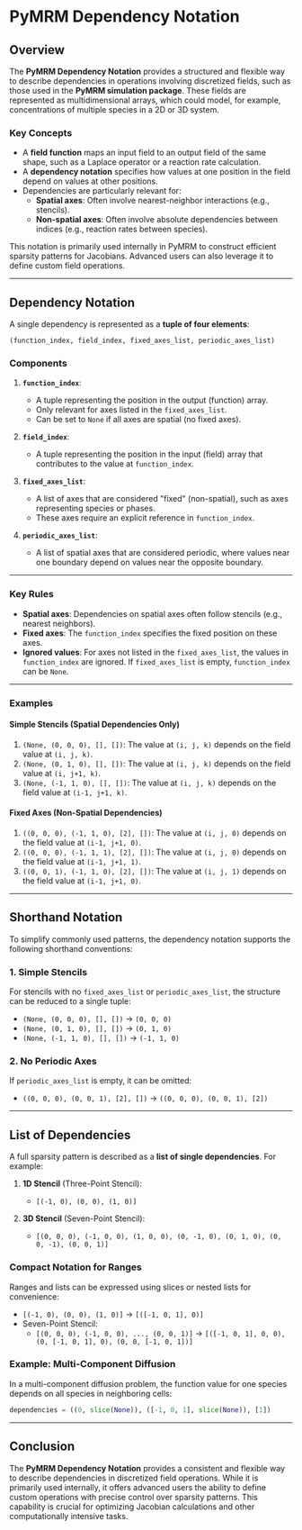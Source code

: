 # PyMRM Dependency Notation

## Overview

The **PyMRM Dependency Notation** provides a structured and flexible way to describe dependencies in operations involving discretized fields, such as those used in the **PyMRM simulation package**. These fields are represented as multidimensional arrays, which could model, for example, concentrations of multiple species in a 2D or 3D system.

### Key Concepts
- A **field function** maps an input field to an output field of the same shape, such as a Laplace operator or a reaction rate calculation.
- A **dependency notation** specifies how values at one position in the field depend on values at other positions.
- Dependencies are particularly relevant for:
  - **Spatial axes**: Often involve nearest-neighbor interactions (e.g., stencils).
  - **Non-spatial axes**: Often involve absolute dependencies between indices (e.g., reaction rates between species).

This notation is primarily used internally in PyMRM to construct efficient sparsity patterns for Jacobians. Advanced users can also leverage it to define custom field operations.

---

## Dependency Notation

A single dependency is represented as a **tuple of four elements**:

```text
(function_index, field_index, fixed_axes_list, periodic_axes_list)
```

### Components

1. **`function_index`**:
   - A tuple representing the position in the output (function) array.
   - Only relevant for axes listed in the `fixed_axes_list`.
   - Can be set to `None` if all axes are spatial (no fixed axes).

2. **`field_index`**:
   - A tuple representing the position in the input (field) array that contributes to the value at `function_index`.

3. **`fixed_axes_list`**:
   - A list of axes that are considered "fixed" (non-spatial), such as axes representing species or phases.
   - These axes require an explicit reference in `function_index`.

4. **`periodic_axes_list`**:
   - A list of spatial axes that are considered periodic, where values near one boundary depend on values near the opposite boundary.

---

### Key Rules
- **Spatial axes**: Dependencies on spatial axes often follow stencils (e.g., nearest neighbors).
- **Fixed axes**: The `function_index` specifies the fixed position on these axes.
- **Ignored values**: For axes not listed in the `fixed_axes_list`, the values in `function_index` are ignored. If `fixed_axes_list` is empty, `function_index` can be `None`.

---

### Examples

#### Simple Stencils (Spatial Dependencies Only)
1. `(None, (0, 0, 0), [], [])`: The value at `(i, j, k)` depends on the field value at `(i, j, k)`.
2. `(None, (0, 1, 0), [], [])`: The value at `(i, j, k)` depends on the field value at `(i, j+1, k)`.
3. `(None, (-1, 1, 0), [], [])`: The value at `(i, j, k)` depends on the field value at `(i-1, j+1, k)`.

#### Fixed Axes (Non-Spatial Dependencies)
1. `((0, 0, 0), (-1, 1, 0), [2], [])`: The value at `(i, j, 0)` depends on the field value at `(i-1, j+1, 0)`.
2. `((0, 0, 0), (-1, 1, 1), [2], [])`: The value at `(i, j, 0)` depends on the field value at `(i-1, j+1, 1)`.
3. `((0, 0, 1), (-1, 1, 0), [2], [])`: The value at `(i, j, 1)` depends on the field value at `(i-1, j+1, 0)`.

---

## Shorthand Notation

To simplify commonly used patterns, the dependency notation supports the following shorthand conventions:

### 1. **Simple Stencils**
For stencils with no `fixed_axes_list` or `periodic_axes_list`, the structure can be reduced to a single tuple:

- `(None, (0, 0, 0), [], [])` → `(0, 0, 0)`
- `(None, (0, 1, 0), [], [])` → `(0, 1, 0)`
- `(None, (-1, 1, 0), [], [])` → `(-1, 1, 0)`

### 2. **No Periodic Axes**
If `periodic_axes_list` is empty, it can be omitted:

- `((0, 0, 0), (0, 0, 1), [2], [])` → `((0, 0, 0), (0, 0, 1), [2])`

---

## List of Dependencies

A full sparsity pattern is described as a **list of single dependencies**. For example:

1. **1D Stencil** (Three-Point Stencil):
   - `[(-1, 0), (0, 0), (1, 0)]`

2. **3D Stencil** (Seven-Point Stencil):
   - `[(0, 0, 0), (-1, 0, 0), (1, 0, 0), (0, -1, 0), (0, 1, 0), (0, 0, -1), (0, 0, 1)]`

### Compact Notation for Ranges
Ranges and lists can be expressed using slices or nested lists for convenience:

- `[(-1, 0), (0, 0), (1, 0)]` → `[([-1, 0, 1], 0)]`
- Seven-Point Stencil:
  - `[(0, 0, 0), (-1, 0, 0), ..., (0, 0, 1)]` → `[([-1, 0, 1], 0, 0), (0, [-1, 0, 1], 0), (0, 0, [-1, 0, 1])]`

### Example: Multi-Component Diffusion
In a multi-component diffusion problem, the function value for one species depends on all species in neighboring cells:
```python
dependencies = ((0, slice(None)), ([-1, 0, 1], slice(None)), [1])
```

---

## Conclusion

The **PyMRM Dependency Notation** provides a consistent and flexible way to describe dependencies in discretized field operations. While it is primarily used internally, it offers advanced users the ability to define custom operations with precise control over sparsity patterns. This capability is crucial for optimizing Jacobian calculations and other computationally intensive tasks.
